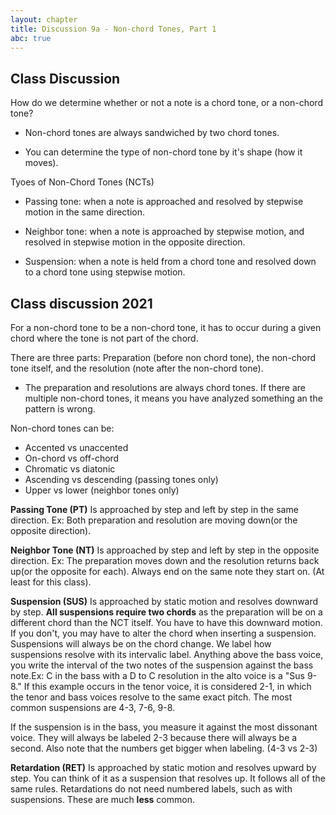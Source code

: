 ```yaml
---
layout: chapter
title: Discussion 9a - Non-chord Tones, Part 1
abc: true
---
```


## Class Discussion

How do we determine whether or not a note is a chord tone, or a non-chord tone?

- Non-chord tones are always sandwiched by two chord tones.

- You can determine the type of non-chord tone by it's shape (how it moves).

Tyoes of Non-Chord Tones (NCTs)

- Passing tone: when a note is approached and resolved by stepwise motion in the same direction.

- Neighbor tone: when a note is approached by stepwise motion, and resolved in stepwise motion in the opposite direction.

- Suspension: when a note is held from a chord tone and resolved down to a chord tone using stepwise motion.



## Class discussion 2021

For a non-chord tone to be a non-chord tone, it has to occur during a given chord where the tone is not part of the chord.

There are three parts: Preparation (before non chord tone), the non-chord tone itself, and the resolution (note after the non-chord tone).
  - The preparation and resolutions are always chord tones. If there are multiple non-chord tones, it means you have analyzed something an the pattern is wrong.
  
 Non-chord tones can be:
 - Accented vs unaccented 
 - On-chord vs off-chord 
 - Chromatic vs diatonic 
 - Ascending vs descending (passing tones only)
 - Upper vs lower (neighbor tones only)
 
 **Passing Tone (PT)** Is approached by step and left by step in the same direction. Ex: Both preparation and resolution are moving down(or the opposite direction). 
 
 **Neighbor Tone (NT)** Is approached by step and left by step in the opposite direction. Ex: The preparation moves down and the resolution returns back up(or the opposite for each). Always end on the same note they start on. (At least for this class).
 
 **Suspension (SUS)** Is approached by static motion and resolves downward by step. **All suspensions require two chords** as the preparation will be on a different chord than the NCT itself. You have to have this downward motion. If you don't, you may have to alter the chord when inserting a suspension. Suspensions will always be on the chord change. We label how suspensions resolve with its intervalic label. Anything above the bass voice, you write the interval of the two notes of the suspension against the bass note.Ex: C in the bass with a D to C resolution in the alto voice is a "Sus 9-8." If this example occurs in the tenor voice, it is considered 2-1, in which the tenor and bass voices resolve to the same exact pitch. The most common suspensions are 4-3, 7-6, 9-8. 
 
If the suspension is in the bass, you measure it against the most dissonant voice. They will always be labeled 2-3 because there will always be a second. Also note that the numbers get bigger when labeling. (4-3 vs 2-3)
 
**Retardation (RET)** Is approached by static motion and resolves upward by step. You can think of it as a suspension that resolves up. It follows all of the same rules. Retardations do not need numbered labels, such as with suspensions. These are much **less** common.
